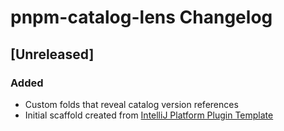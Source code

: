 <!-- Keep a Changelog guide -> https://keepachangelog.com -->

# pnpm-catalog-lens Changelog

## [Unreleased]
### Added
- Custom folds that reveal catalog version references
- Initial scaffold created from [IntelliJ Platform Plugin Template](https://github.com/JetBrains/intellij-platform-plugin-template)
